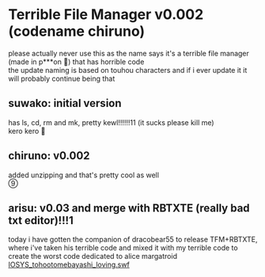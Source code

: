 # Terrible File Manager v0.002 (codename chiruno)
please actually never use this as the name says it's a terrible file manager (made in p***on 🤮) that has horrible code  
the update naming is based on touhou characters and if i ever update it it will probably continue being that
## suwako: initial version
has ls, cd, rm and mk, pretty kewl!!!!!!11 (it sucks please kill me)  
kero kero 🐸
## chiruno: v0.002
added unzipping and that's pretty cool as well  
⑨
## arisu: v0.03 and merge with RBTXTE (really bad txt editor)!!!1
today i have gotten the companion of dracobear55 to release TFM+RBTXTE, where i've taken his terrible code and mixed it with my terrible code to create the worst code dedicated to alice margatroid  
[IOSYS_tohootomebayashi_loving.swf](https://kaisernet.org/crypt/flash/otaku/IOSYS_tohootomebayashi_loving.swf)
